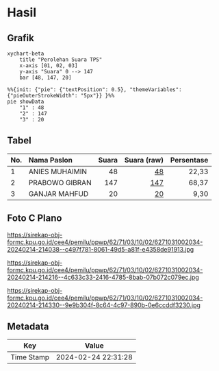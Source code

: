 # Hasil

## Grafik

```mermaid
xychart-beta
    title "Perolehan Suara TPS"
    x-axis [01, 02, 03]
    y-axis "Suara" 0 --> 147
    bar [48, 147, 20]
```

```mermaid
%%{init: {"pie": {"textPosition": 0.5}, "themeVariables": {"pieOuterStrokeWidth": "5px"}} }%%
pie showData
    "1" : 48
    "2" : 147
    "3" : 20
```

## Tabel

| No. | Nama Paslon    | Suara | Suara (raw) | Persentase |
|:--- |:-------------- | -----:| -----------:| ----------:|
| 1   | ANIES MUHAIMIN | 48    | [48][p-1]   | 22,33      |
| 2   | PRABOWO GIBRAN | 147   | [147][p-2]  | 68,37      |
| 3   | GANJAR MAHFUD  | 20    | [20][p-3]   | 9,30       |


[p-1]: https://github.com/gigit-pemilu/pemilu-2024-62-kalimantan-tengah/blob/main/pilpres/hitung-suara/sub/62-kalimantan-tengah/sub/71-kota-palangkaraya/sub/03-jekan-raya/sub/1002-menteng/sub/034-tps/sub/paslon-1.txt
[p-2]: https://github.com/gigit-pemilu/pemilu-2024-62-kalimantan-tengah/blob/main/pilpres/hitung-suara/sub/62-kalimantan-tengah/sub/71-kota-palangkaraya/sub/03-jekan-raya/sub/1002-menteng/sub/034-tps/sub/paslon-2.txt
[p-3]: https://github.com/gigit-pemilu/pemilu-2024-62-kalimantan-tengah/blob/main/pilpres/hitung-suara/sub/62-kalimantan-tengah/sub/71-kota-palangkaraya/sub/03-jekan-raya/sub/1002-menteng/sub/034-tps/sub/paslon-3.txt

## Foto C Plano

https://sirekap-obj-formc.kpu.go.id/cee4/pemilu/ppwp/62/71/03/10/02/6271031002034-20240214-214038--c497f781-8061-49d5-a81f-e4358de91913.jpg

https://sirekap-obj-formc.kpu.go.id/cee4/pemilu/ppwp/62/71/03/10/02/6271031002034-20240214-214216--4c633c33-2416-4785-8bab-07b072c079ec.jpg

https://sirekap-obj-formc.kpu.go.id/cee4/pemilu/ppwp/62/71/03/10/02/6271031002034-20240214-214330--9e9b304f-8c64-4c97-890b-0e6ccddf3230.jpg


## Metadata

| Key        | Value               |
| ---------- | ------------------- |
| Time Stamp | 2024-02-24 22:31:28 |



